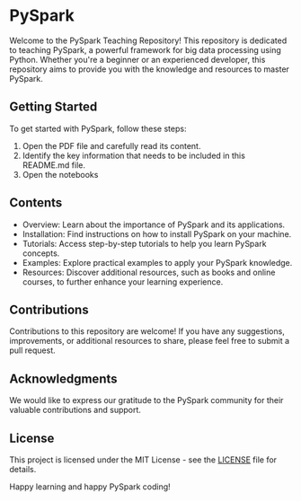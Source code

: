 # PySpark

Welcome to the PySpark Teaching Repository! This repository is dedicated to teaching PySpark, a powerful framework for big data processing using Python. Whether you're a beginner or an experienced developer, this repository aims to provide you with the knowledge and resources to master PySpark.

## Getting Started

To get started with PySpark, follow these steps:

1. Open the PDF file and carefully read its content.
2. Identify the key information that needs to be included in this README.md file.
3. Open the notebooks

## Contents

- Overview: Learn about the importance of PySpark and its applications.
- Installation: Find instructions on how to install PySpark on your machine.
- Tutorials: Access step-by-step tutorials to help you learn PySpark concepts.
- Examples: Explore practical examples to apply your PySpark knowledge.
- Resources: Discover additional resources, such as books and online courses, to further enhance your learning experience.

## Contributions

Contributions to this repository are welcome! If you have any suggestions, improvements, or additional resources to share, please feel free to submit a pull request.

## Acknowledgments

We would like to express our gratitude to the PySpark community for their valuable contributions and support.

## License

This project is licensed under the MIT License - see the [LICENSE](LICENSE) file for details.

Happy learning and happy PySpark coding!
